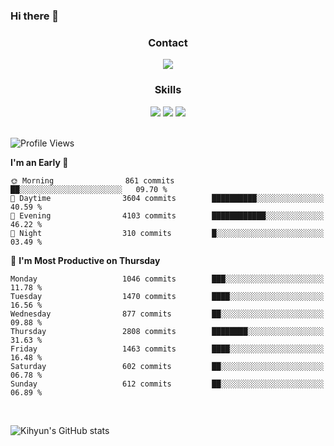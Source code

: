 ### Hi there 👋

<!--
**Key5771/Key5771** is a ✨ _special_ ✨ repository because its `README.md` (this file) appears on your GitHub profile.

Here are some ideas to get you started:

- 🔭 I’m currently working on ...
- 🌱 I’m currently learning ...
- 👯 I’m looking to collaborate on ...
- 🤔 I’m looking for help with ...
- 💬 Ask me about ...
- 📫 How to reach me: ...
- 😄 Pronouns: ...
- ⚡ Fun fact: ...
-->

<h3 align="center">Contact</h3>
<div align="center">
  <a href="mailto:ksj57715@gmail.com"><img src="https://img.shields.io/badge/Gmail-D14836?style=for-the-badge&logo=gmail&logoColor=white"/></a>
</div>

<h3 align="center">Skills</h3>
<div align="center">
  <img src="https://img.shields.io/badge/iOS-000000?style=for-the-badge&logo=ios&logoColor=white"/>
  <img src="https://img.shields.io/badge/Swift-FA7343?style=for-the-badge&logo=swift&logoColor=white"/>
  <img src="https://img.shields.io/badge/Xcode-007ACC?style=for-the-badge&logo=Xcode&logoColor=white"/>
</div>

<br>

<!--START_SECTION:waka-->
![Profile Views](http://img.shields.io/badge/Profile%20Views-0-blue)

**I'm an Early 🐤** 

```text
🌞 Morning                861 commits         ██░░░░░░░░░░░░░░░░░░░░░░░   09.70 % 
🌆 Daytime                3604 commits        ██████████░░░░░░░░░░░░░░░   40.59 % 
🌃 Evening                4103 commits        ████████████░░░░░░░░░░░░░   46.22 % 
🌙 Night                  310 commits         █░░░░░░░░░░░░░░░░░░░░░░░░   03.49 % 
```
📅 **I'm Most Productive on Thursday** 

```text
Monday                   1046 commits        ███░░░░░░░░░░░░░░░░░░░░░░   11.78 % 
Tuesday                  1470 commits        ████░░░░░░░░░░░░░░░░░░░░░   16.56 % 
Wednesday                877 commits         ██░░░░░░░░░░░░░░░░░░░░░░░   09.88 % 
Thursday                 2808 commits        ████████░░░░░░░░░░░░░░░░░   31.63 % 
Friday                   1463 commits        ████░░░░░░░░░░░░░░░░░░░░░   16.48 % 
Saturday                 602 commits         ██░░░░░░░░░░░░░░░░░░░░░░░   06.78 % 
Sunday                   612 commits         ██░░░░░░░░░░░░░░░░░░░░░░░   06.89 % 
```



<!--END_SECTION:waka-->

<br>


![Kihyun's GitHub stats](https://github-readme-stats.vercel.app/api?username=key5771&show_icons=true&theme=radical)
